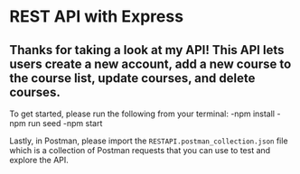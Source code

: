 
# REST API with Express

## Thanks for taking a look at my API! This API lets users create a new account, add a new course to the course list, update courses, and delete courses.

To get started, please run the following from your terminal:
-npm install
-npm run seed
-npm start

Lastly, in Postman, please import the `RESTAPI.postman_collection.json` file which is a collection of Postman requests that you can use to test and explore the API.

